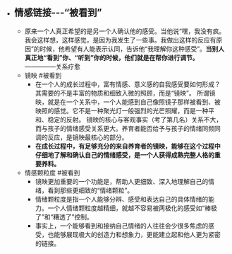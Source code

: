 - ## 情感链接---“被看到”
	- 原来一个人真正希望的是另一个人确认他的感受。当他说“嘿，我没有疯。我会这样想，这样感觉，是因为我发生了一些事。我做出这样的反应有原因”的时候，他希望有人能表示认同，告诉他“我理解你这种感受”。**当别人真正地“看到”你、“听到”你的时候，他们就是在帮你进行调节。**—————关系疗愈
	- 镜映 #被看到
		- 在一个人的成长过程中，富有情感、意义感的自我感受要如何形成？其需要的不是丰富的物质和细致入微的照顾，而是“镜映”。
		  所谓镜映，就是在一个关系中，一个人能感到自己像照镜子那样被看到、被映照的感觉。它不是一种聚光灯一般强烈的光芒照耀，而是一种平和、稳定的反射。
		  镜映的核心与客观事实（考了第几名）关系不大，而与孩子的情绪感受关系更大。养育者能否给予与孩子的情绪同频同调的反应，是镜映最核心的部分。
		- **在成长过程中，有足够充分的来自养育者的镜映，能够在这个过程中仔细地了解和确认自己的情绪感受，是一个人获得成熟完整人格的重要养料。**
	- 情感颗粒度 #被看到
		- 镜映更加重要的一个功能是，帮助人更细致、深入地理解自己的情绪，看到那些更细致的“情绪颗粒”。
		- 情绪颗粒度是指一个人能够分辨、感受和表达自己的具体情绪的能力。一个人情绪颗粒度越精细，就越不容易被两极化的感受如“棒极了”和“糟透了”控制。
		- 事实上，一个能够看到和接纳自己情绪的人往往会少很多焦虑的感受，也能够展现极大的创造力和想象力，更能建立起和他人更为紧密的链接。